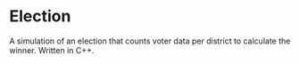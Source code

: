 # Election
A simulation of an election that counts voter data per district to calculate the winner. Written in C++.
